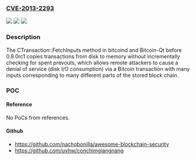 ### [CVE-2013-2293](https://cve.mitre.org/cgi-bin/cvename.cgi?name=CVE-2013-2293)
![](https://img.shields.io/static/v1?label=Product&message=n%2Fa&color=blue)
![](https://img.shields.io/static/v1?label=Version&message=n%2Fa&color=blue)
![](https://img.shields.io/static/v1?label=Vulnerability&message=n%2Fa&color=brighgreen)

### Description

The CTransaction::FetchInputs method in bitcoind and Bitcoin-Qt before 0.8.0rc1 copies transactions from disk to memory without incrementally checking for spent prevouts, which allows remote attackers to cause a denial of service (disk I/O consumption) via a Bitcoin transaction with many inputs corresponding to many different parts of the stored block chain.

### POC

#### Reference
No PoCs from references.

#### Github
- https://github.com/nachobonilla/awesome-blockchain-security
- https://github.com/uvhw/conchimgiangnang

